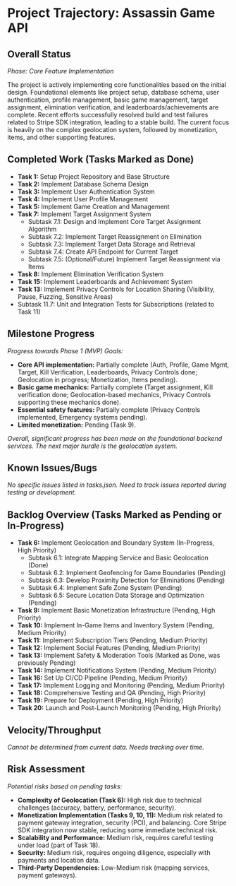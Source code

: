 # Project Trajectory: Assassin Game API

## Overall Status
*Phase: Core Feature Implementation*

The project is actively implementing core functionalities based on the initial design. Foundational elements like project setup, database schema, user authentication, profile management, basic game management, target assignment, elimination verification, and leaderboards/achievements are complete. Recent efforts successfully resolved build and test failures related to Stripe SDK integration, leading to a stable build. The current focus is heavily on the complex geolocation system, followed by monetization, items, and other supporting features.

## Completed Work (Tasks Marked as Done)

*   **Task 1:** Setup Project Repository and Base Structure
*   **Task 2:** Implement Database Schema Design
*   **Task 3:** Implement User Authentication System
*   **Task 4:** Implement User Profile Management
*   **Task 5:** Implement Game Creation and Management
*   **Task 7:** Implement Target Assignment System
    *   Subtask 7.1: Design and Implement Core Target Assignment Algorithm
    *   Subtask 7.2: Implement Target Reassignment on Elimination
    *   Subtask 7.3: Implement Target Data Storage and Retrieval
    *   Subtask 7.4: Create API Endpoint for Current Target
    *   Subtask 7.5: (Optional/Future) Implement Target Reassignment via Items
*   **Task 8:** Implement Elimination Verification System
*   **Task 15:** Implement Leaderboards and Achievement System
*   **Task 13:** Implement Privacy Controls for Location Sharing (Visibility, Pause, Fuzzing, Sensitive Areas)
*   Subtask 11.7: Unit and Integration Tests for Subscriptions (related to Task 11)

## Milestone Progress
*Progress towards Phase 1 (MVP) Goals:*

*   **Core API implementation:** Partially complete (Auth, Profile, Game Mgmt, Target, Kill Verification, Leaderboards, Privacy Controls done; Geolocation in progress; Monetization, Items pending).
*   **Basic game mechanics:** Partially complete (Target assignment, Kill verification done; Geolocation-based mechanics, Privacy Controls supporting these mechanics done).
*   **Essential safety features:** Partially complete (Privacy Controls implemented, Emergency systems pending).
*   **Limited monetization:** Pending (Task 9).

*Overall, significant progress has been made on the foundational backend services. The next major hurdle is the geolocation system.* 

## Known Issues/Bugs
*No specific issues listed in tasks.json. Need to track issues reported during testing or development.* 

## Backlog Overview (Tasks Marked as Pending or In-Progress)

*   **Task 6:** Implement Geolocation and Boundary System (In-Progress, High Priority)
    *   Subtask 6.1: Integrate Mapping Service and Basic Geolocation (Done)
    *   Subtask 6.2: Implement Geofencing for Game Boundaries (Pending)
    *   Subtask 6.3: Develop Proximity Detection for Eliminations (Pending)
    *   Subtask 6.4: Implement Safe Zone System (Pending)
    *   Subtask 6.5: Secure Location Data Storage and Optimization (Pending)
*   **Task 9:** Implement Basic Monetization Infrastructure (Pending, High Priority)
*   **Task 10:** Implement In-Game Items and Inventory System (Pending, Medium Priority)
*   **Task 11:** Implement Subscription Tiers (Pending, Medium Priority)
*   **Task 12:** Implement Social Features (Pending, Medium Priority)
*   **Task 13:** Implement Safety & Moderation Tools (Marked as Done, was previously Pending)
*   **Task 14:** Implement Notifications System (Pending, Medium Priority)
*   **Task 16:** Set Up CI/CD Pipeline (Pending, Medium Priority)
*   **Task 17:** Implement Logging and Monitoring (Pending, Medium Priority)
*   **Task 18:** Comprehensive Testing and QA (Pending, High Priority)
*   **Task 19:** Prepare for Deployment (Pending, High Priority)
*   **Task 20:** Launch and Post-Launch Monitoring (Pending, High Priority)

## Velocity/Throughput
*Cannot be determined from current data. Needs tracking over time.*

## Risk Assessment
*Potential risks based on pending tasks:*

*   **Complexity of Geolocation (Task 6):** High risk due to technical challenges (accuracy, battery, performance, security).
*   **Monetization Implementation (Tasks 9, 10, 11):** Medium risk related to payment gateway integration, security (PCI), and balancing. Core Stripe SDK integration now stable, reducing some immediate technical risk.
*   **Scalability and Performance:** Medium risk, requires careful testing under load (part of Task 18).
*   **Security:** Medium risk, requires ongoing diligence, especially with payments and location data.
*   **Third-Party Dependencies:** Low-Medium risk (mapping services, payment gateways). 